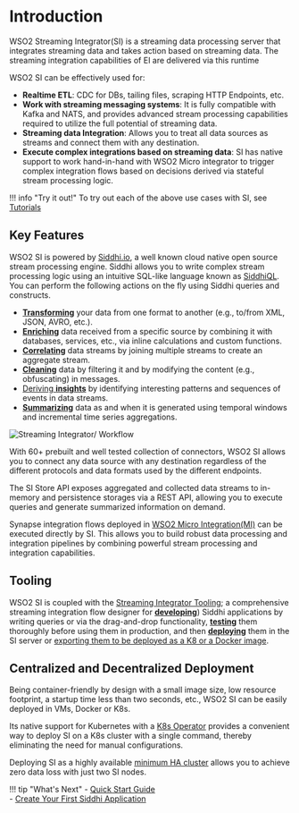 
# Introduction

WSO2 Streaming Integrator(SI) is a streaming data processing server that integrates streaming data and takes action based on streaming data. The streaming integration capabilities of EI are delivered via this runtime

WSO2 SI can be effectively used for:

- **Realtime ETL**: CDC for DBs, tailing files, scraping HTTP Endpoints, etc.
- **Work with streaming messaging systems**: It is fully compatible with Kafka and NATS, and provides advanced stream processing capabilities required to utilize the full potential of streaming data.
- **Streaming data Integration**: Allows you to treat all data sources as streams and connect them with any destination.
- **Execute complex integrations based on streaming data**: SI has native support to work hand-in-hand with WSO2 Micro integrator to trigger complex integration flows based on decisions derived via stateful stream processing logic.


!!! info "Try it out!"
    To try out each of the above use cases with SI, see [Tutorials](../examples/tutorials-overview.md)

## Key Features

WSO2 SI is powered by [Siddhi.io](https://siddhi.io/), a well known cloud native open source stream processing engine. Siddhi allows you to write complex stream processing logic using an intuitive SQL-like language known as [SiddhiQL](https://siddhi.io/en/v5.0/docs/). You can perform the following actions on the fly using Siddhi queries and constructs.


- [**Transforming**](../guides/transforming-data.md) your data from one format to another (e.g., to/from XML, JSON, AVRO, etc.).
- [**Enriching**](../guides/enriching-data.md) data received from a specific source by combining it with databases, services, etc., via inline calculations and custom functions.
- [**Correlating**](../guides/correlating-events.md#correlate-a-stream-and-a-static-datasource-to-enrich.md) data streams by joining multiple streams to create an aggregate stream.
- [**Cleaning**](../guides/cleansing-data.md) data by filtering it and by modifying the content (e.g., obfuscating) in messages.
- [Deriving **insights**](../guides/correlating-events.md#correlating-events-to-find-a-pattern.md) by identifying interesting patterns and sequences of events in data streams.
- [**Summarizing**](../guides/summarizing-data.md) data as and when it is generated using temporal windows and incremental time series aggregations.
 
 ![Streaming Integrator/ Workflow](../images/overview/streaming-integrator.png)

With 60+ prebuilt and well tested collection of connectors, WSO2 SI allows you to connect any data source with any destination regardless of the different protocols and data formats used by the different endpoints.

The SI Store API exposes aggregated and collected data streams to in-memory and persistence storages via a REST API, allowing you to execute queries and generate summarized information on demand.

Synapse integration flows deployed in [WSO2 Micro Integration(MI)](https://github.com/wso2/micro-integrator) can be executed directly by SI. This allows you to build robust data processing and integration pipelines by combining powerful stream processing and integration capabilities.

## Tooling

WSO2 SI is coupled with the [Streaming Integrator Tooling](../develop//streaming-integrator-studio-overview.md); a comprehensive streaming integration flow designer for [**developing**](../develop/creating-a-Siddhi-Application.md)) Siddhi applications
 by writing queries or via the drag-and-drop functionality, [**testing**](../develop/testing-a-Siddhi-Application.md) them thoroughly before using them in production, and then [**deploying**](../develop/deploying-Streaming-Applications.md) them in the SI server or [exporting them to be deployed as a K8 or a Docker image](../develop/exporting-Siddhi-Applications.md).



## Centralized and Decentralized Deployment

Being container-friendly by design with a small image size, low resource footprint, a startup time less than two seconds, etc., WSO2 SI can be easily deployed in VMs, Docker or K8s.

Its native support for Kubernetes with a [K8s Operator](https://siddhi.io/en/v5.1/docs/siddhi-as-a-kubernetes-microservice/) provides a convenient way to deploy SI on a K8s cluster with a single command, thereby eliminating the need for manual configurations.

Deploying SI as a highly available [minimum HA cluster](../setup/deploying-si-as-minimum-ha-cluster.md) allows you to achieve zero data loss with just two SI nodes.

!!! tip "What's Next"
    - [Quick Start Guide](../quick-start-guide/quick-start-guide.md)<br/>
    - [Create Your First Siddhi Application](../quick-start-guide/getting-started/getting-started-guide-overview.md)

